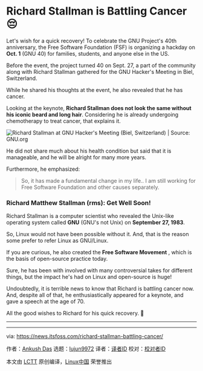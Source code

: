 [#]: subject: "Richard Stallman is Battling Cancer 😔"
[#]: via: "https://news.itsfoss.com/richard-stallman-battling-cancer/"
[#]: author: "Ankush Das https://news.itsfoss.com/author/ankush/"
[#]: collector: "lujun9972/lctt-scripts-1693450080"
[#]: translator: " "
[#]: reviewer: " "
[#]: publisher: " "
[#]: url: " "

Richard Stallman is Battling Cancer 😔
======
Let's wish for a quick recovery!
To celebrate the GNU Project's 40th anniversary, the Free Software Foundation (FSF) is organizing a hackday on **Oct. 1** (GNU 40) for families, students, and anyone else in the US.

Before the event, the project turned 40 on Sept. 27, a part of the community along with Richard Stallman gathered for the GNU Hacker's Meeting in Biel, Switzerland.

While he shared his thoughts at the event, he also revealed that he has cancer.

Looking at the keynote, **Richard Stallman does not look the same without his iconic beard and long hair**. Considering he is already undergoing chemotherapy to treat cancer, that explains it.

![Richard Stallman at GNU Hacker's Meeting \(Biel, Switzerland\) | Source: GNU.org][1]

He did not share much about his health condition but said that it is manageable, and he will be alright for many more years.

Furthermore, he emphasized:

> So, it has made a fundamental change in my life.. I am still working for Free Software Foundation and other causes separately.

### Richard Matthew Stallman (rms): Get Well Soon!

Richard Stallman is a computer scientist who revealed the Unix-like operating system called **GNU** (GNU's not Unix) on **September 27, 1983**.

So, Linux would not have been possible without it. And, that is the reason some prefer to refer Linux as GNU/Linux.

If you are curious, he also created the **Free Software Movement** , which is the basis of open-source practice today.

Sure, he has been with involved with many controversial takes for different things, but the impact he's had on Linux and open-source is huge!

Undoubtedly, it is terrible news to know that Richard is battling cancer now. And, despite all of that, he enthusiastically appeared for a keynote, and gave a speech at the age of 70.

All the good wishes to Richard for his quick recovery. 💐

* * *

--------------------------------------------------------------------------------

via: https://news.itsfoss.com/richard-stallman-battling-cancer/

作者：[Ankush Das][a]
选题：[lujun9972][b]
译者：[译者ID](https://github.com/译者ID)
校对：[校对者ID](https://github.com/校对者ID)

本文由 [LCTT](https://github.com/LCTT/TranslateProject) 原创编译，[Linux中国](https://linux.cn/) 荣誉推出

[a]: https://news.itsfoss.com/author/ankush/
[b]: https://github.com/lujun9972
[1]: https://news.itsfoss.com/content/images/2023/09/richard-stallman-gnu-40.jpg
